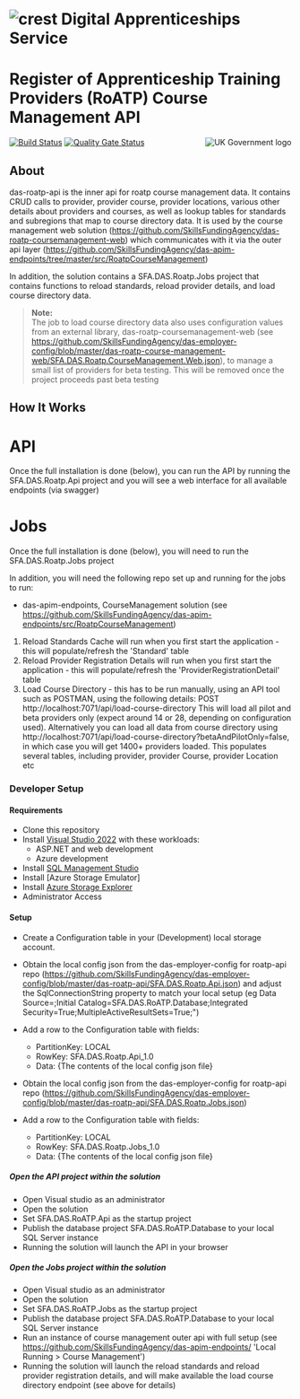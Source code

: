 # ![crest](https://assets.publishing.service.gov.uk/government/assets/crests/org_crest_27px-916806dcf065e7273830577de490d5c7c42f36ddec83e907efe62086785f24fb.png) Digital Apprenticeships Service

# Register of Apprenticeship Training Providers (RoATP) Course Management API

<img src="https://avatars.githubusercontent.com/u/9841374?s=200&v=4" align="right" alt="UK Government logo">

[![Build Status](https://dev.azure.com/sfa-gov-uk/Digital%20Apprenticeship%20Service/_apis/build/status/SkillsFundingAgency_das-roatp-api?branchName=master)](https://dev.azure.com/sfa-gov-uk/Digital%20Apprenticeship%20Service/_build/latest?definitionId=SkillsFundingAgency_das-roatp-api&branchName=master)
[![Quality Gate Status](https://sonarcloud.io/api/project_badges/measure?project=SkillsFundingAgency_das-roatp-api&metric=alert_status)](https://sonarcloud.io/project/overview?id=SkillsFundingAgency_das-roatp-api)

## About

das-roatp-api is the inner api for roatp course management data.  It contains CRUD calls to provider, provider course,  provider locations, various other details about providers and courses, as well as lookup tables for standards and subregions that map to course directory data.  It is used by the course management web solution (https://github.com/SkillsFundingAgency/das-roatp-coursemanagement-web) which communicates with it via the outer api layer (https://github.com/SkillsFundingAgency/das-apim-endpoints/tree/master/src/RoatpCourseManagement)

In addition, the solution contains a SFA.DAS.Roatp.Jobs project that contains functions to reload standards, reload provider details, and load course directory data.

> **Note:**  
> The job to load course directory data also uses configuration values from an external library, das-roatp-coursemanagement-web (see https://github.com/SkillsFundingAgency/das-employer-config/blob/master/das-roatp-course-management-web/SFA.DAS.Roatp.CourseManagement.Web.json), to manage a small list of providers for beta testing. This will be removed once the project proceeds past beta testing


## How It Works

# API

Once the full installation is done (below), you can run the API by running the SFA.DAS.Roatp.Api project and you will see a web interface for all available endpoints (via swagger)


# Jobs

Once the full installation is done (below), you will need to run the SFA.DAS.Roatp.Jobs project

In addition, you will need the following repo set up and running for the jobs to run:
* das-apim-endpoints, CourseManagement solution (see https://github.com/SkillsFundingAgency/das-apim-endpoints/src/RoatpCourseManagement)


1) Reload Standards Cache will run when you first start the application - this will populate/refresh the 'Standard' table
2) Reload Provider Registration Details will run when you first start the application - this will populate/refresh the 'ProviderRegistrationDetail' table
3) Load Course Directory - this has to be run manually, using an API tool such as POSTMAN, using the following details: POST http://localhost:7071/api/load-course-directory This will load all pilot and beta providers only (expect around 14 or 28, depending on configuration used).  Alternatively you can load all data from course directory using http://localhost:7071/api/load-course-directory?betaAndPilotOnly=false, in which case you will get 1400+ providers loaded.  This populates several tables, including provider, provider Course, provider Location etc



### Developer Setup

#### Requirements
- Clone this repository
- Install [Visual Studio 2022](https://www.visualstudio.com/downloads/) with these workloads:
    - ASP.NET and web development
    - Azure development
- Install [SQL Management Studio](https://docs.microsoft.com/en-us/sql/ssms/download-sql-server-management-studio-ssms)
- Install [Azure Storage Emulator]
- Install [Azure Storage Explorer](http://storageexplorer.com/)
- Administrator Access

#### Setup

- Create a Configuration table in your (Development) local storage account.
- Obtain the local config json from the das-employer-config for roatp-api repo (https://github.com/SkillsFundingAgency/das-employer-config/blob/master/das-roatp-api/SFA.DAS.Roatp.Api.json) and adjust the SqlConnectionString property to match your local setup (eg Data Source=<local database name>;Initial Catalog=SFA.DAS.RoATP.Database;Integrated Security=True;MultipleActiveResultSets=True;")
- Add a row to the Configuration table with fields: 
  - PartitionKey: LOCAL
  - RowKey: SFA.DAS.Roatp.Api_1.0
  - Data: {The contents of the local config json file}
  
- Obtain the local config json from the das-employer-config for roatp-api repo (https://github.com/SkillsFundingAgency/das-employer-config/blob/master/das-roatp-api/SFA.DAS.Roatp.Jobs.json)
- Add a row to the Configuration table with fields: 
  - PartitionKey: LOCAL
  - RowKey: SFA.DAS.Roatp.Jobs_1.0
  - Data: {The contents of the local config json file}


##### Open the API project within the solution

- Open Visual studio as an administrator
- Open the solution
- Set SFA.DAS.RoATP.Api as the startup project
- Publish the database project SFA.DAS.RoATP.Database to your local SQL Server instance
- Running the solution will launch the API in your browser

##### Open the Jobs project within the solution

- Open Visual studio as an administrator
- Open the solution
- Set SFA.DAS.RoATP.Jobs as the startup project
- Publish the database project SFA.DAS.RoATP.Database to your local SQL Server instance
- Run an instance of course management outer api with full setup (see https://github.com/SkillsFundingAgency/das-apim-endpoints/ 'Local Running > Course Management')
- Running the solution will launch the reload standards and reload provider registration details, and will make available the load course directory endpoint (see above for details)
